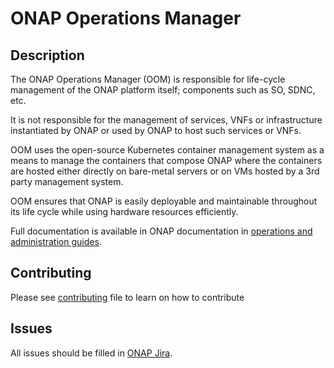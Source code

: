 <!---
Copyright © 2021 Orange

Licensed under the Apache License, Version 2.0 (the "License");
you may not use this file except in compliance with the License.
You may obtain a copy of the License at

      http://www.apache.org/licenses/LICENSE-2.0

Unless required by applicable law or agreed to in writing, software
distributed under the License is distributed on an "AS IS" BASIS,
WITHOUT WARRANTIES OR CONDITIONS OF ANY KIND, either express or implied.
See the License for the specific language governing permissions and
limitations under the License.
-->
# ONAP Operations Manager

## Description

The ONAP Operations Manager (OOM) is responsible for life-cycle management of
the ONAP platform itself; components such as SO, SDNC, etc.

It is not responsible for the management of services, VNFs or infrastructure
instantiated by ONAP or used by ONAP to host such services or VNFs. 

OOM uses the open-source Kubernetes container management system as a means to
manage the containers that compose ONAP where the containers are hosted either 
directly on bare-metal servers or on VMs hosted by a 3rd party management
system.

OOM ensures that ONAP is easily deployable and maintainable throughout its life
cycle while using hardware resources efficiently.

Full documentation is available in ONAP documentation in [operations and
administration guides](
https://docs.onap.org/en/latest/guides/onap-operator/index.html).

## Contributing

Please see [contributing](./CONTRIBUTING.md) file to learn on how to contribute

## Issues

All issues should be filled in [ONAP Jira](https://jira.onap.org).

